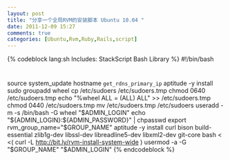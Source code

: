 ```yaml
---
layout: post
title: "分享一个全局RVM的安装脚本 Ubuntu 10.04 "
date: 2011-12-09 15:27
comments: true
categories: [Ubuntu,Rvm,Ruby,Rails,script]
---
```

{% codeblock lang:sh Includes: StackScript Bash Library %}
#!/bin/bash
# <udf name="admin_login" label="Admin Login" />
# <udf name="admin_password" label="Admin Password" />
# <udf name="group_name" label="RVM Group name" default="rvm" />
source <ssinclude StackScriptID="1">
system_update
hostname `get_rdns_primary_ip`
aptitude -y install sudo
groupadd wheel
cp /etc/sudoers /etc/sudoers.tmp
chmod 0640 /etc/sudoers.tmp
echo "%wheel ALL = (ALL) ALL" >> /etc/sudoers.tmp
chmod 0440 /etc/sudoers.tmp
mv /etc/sudoers.tmp /etc/sudoers
useradd -m -s /bin/bash -G wheel "$ADMIN_LOGIN"
echo "${ADMIN_LOGIN}:${ADMIN_PASSWORD}" | chpasswd
export rvm_group_name="$GROUP_NAME"
aptitude -y install curl bison build-essential zlib1g-dev libssl-dev libreadline5-dev libxml2-dev git-core
bash < <( curl -L http://bit.ly/rvm-install-system-wide )
usermod -a -G "$GROUP_NAME" "$ADMIN_LOGIN"
{% endcodeblock %}
